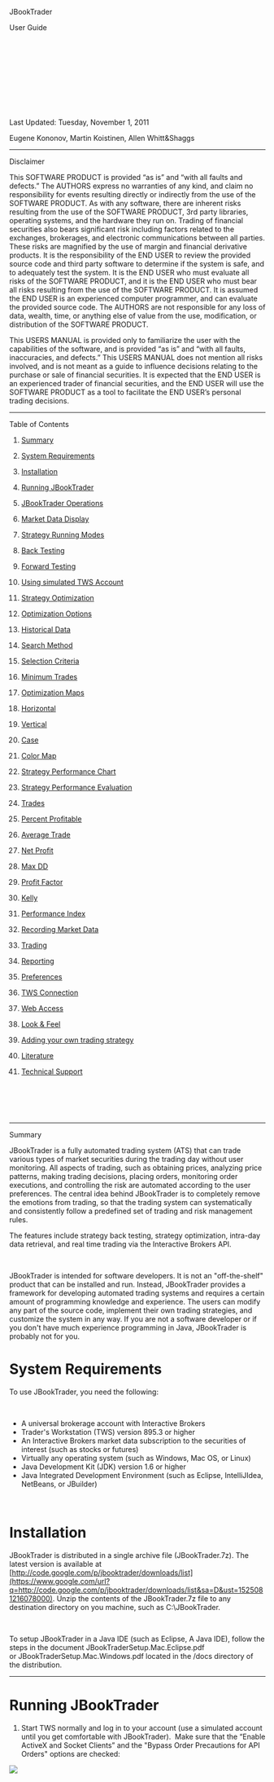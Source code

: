 <span class="c39 c37 c32"></span>

<span class="c37 c32 c39"></span>

<span class="c39 c37 c32"></span>

<span class="c39 c37 c32"></span>

<span class="c39 c37 c32"></span>

<span class="c39 c37 c32"></span>

<span class="c39 c37 c32"></span>

<span class="c39 c37 c32"></span>

<span class="c39 c37 c32"></span>

<span class="c27 c10">JBookTrader</span>

<span class="c8">User Guide</span>

<span class="c8"></span>

<span class="c8"></span>

<span class="c8"></span>

<span class="c1"> </span>

<span class="c1"> </span>

<span class="c1"> </span>

<span class="c1"></span>

<span class="c1"></span>

<span class="c1"></span>

<span class="c1"></span>

<span class="c1"></span>

<span class="c1"> </span>

<span class="c1"> </span>

<span class="c0">Last Updated: Tuesday, November 1, 2011</span>

<span class="c0">Eugene Kononov, Martin Koistinen, Allen Whitt&Shaggs</span>

<span class="c0"></span>

* * *

<span class="c40 c37 c25 c10 c50">Disclaimer</span>

<span class="c1">This SOFTWARE PRODUCT is provided “as is” and “with all faults and defects.” The AUTHORS express no warranties of any kind, and claim no responsibility for events resulting directly or indirectly from the use of the SOFTWARE PRODUCT. As with any software, there are inherent risks resulting from the use of the SOFTWARE PRODUCT, 3rd party libraries, operating systems, and the hardware they run on. Trading of financial securities also bears significant risk including factors related to the exchanges, brokerages, and electronic communications between all parties. These risks are magnified by the use of margin and financial derivative products. It is the responsibility of the END USER to review the provided source code and third party software to determine if the system is safe, and to adequately test the system. It is the END USER who must evaluate all risks of the SOFTWARE PRODUCT, and it is the END USER who must bear all risks resulting from the use of the SOFTWARE PRODUCT. It is assumed the END USER is an experienced computer programmer, and can evaluate the provided source code. The AUTHORS are not responsible for any loss of data, wealth, time, or anything else of value from the use, modification, or distribution of the SOFTWARE PRODUCT.</span>

<span class="c1"></span>

<span class="c1">This USERS MANUAL is provided only to familiarize the user with the capabilities of the software, and is provided “as is” and “with all faults, inaccuracies, and defects.” This USERS MANUAL does not mention all risks involved, and is not meant as a guide to influence decisions relating to the purchase or sale of financial securities. It is expected that the END USER is an experienced trader of financial securities, and the END USER will use the SOFTWARE PRODUCT as a tool to facilitate the END USER’s personal trading decisions.</span>

* * *

<span class="c25 c10 c37">Table of Contents</span><span class="c22 c40 c37"> </span>

<span class="c22 c40 c37"></span>

<span class="c22 c37 c40"></span>

1.  <span class="c7 c29 c14 c10">[Summary](#h.b82a0a152313)</span>
2.  <span class="c7 c29 c14 c10">[System Requirements](#h.bb7269a4cd0e)</span>
3.  <span class="c7 c29 c14 c10">[Installation](#h.7d0469bddc4a)</span>
4.  <span class="c7 c14 c10 c29">[Running JBookTrader](#h.e9373dd0e793)</span>
5.  <span class="c7 c29 c14 c10">[JBookTrader Operations](#h.5ca0e8cd8703)</span>
6.  <span class="c7 c29 c14 c10">[Market Data Display](#h.fa12f5f3a5a9)</span>
7.  <span class="c7 c29 c14 c10">[Strategy Running Modes](#h.a50b210d2d7f)</span>
8.  <span class="c7 c29 c14 c10">[Back Testing](#h.3c2d85303ed2)</span>
9.  <span class="c7 c29 c14 c10">[Forward Testing](#h.4929de0b2c6c)</span>
10.  <span class="c7 c29 c14 c10">[Using simulated TWS Account](#h.06f1e27ba9e0)</span>
11.  <span class="c7 c29 c14 c10">[Strategy Optimization](#h.71e323ae64bf)</span>

1.  <span class="c7 c22 c14">[Optimization Options](#h.df909c9ca6dc)</span>

1.  <span class="c7 c22 c14">[Historical Data](#h.97af3f6bcf4c)</span>
2.  <span class="c7 c22 c14">[Search Method](#h.eb49877327c0)</span>
3.  <span class="c7 c22 c14">[Selection Criteria](#h.6dd652d5b7c5)</span>
4.  <span class="c7 c22 c14">[Minimum Trades](#h.0b28add53eaa)</span>

1.  <span class="c7 c22 c14">[Optimization Maps](#h.803406a19b65)</span>

1.  <span class="c7 c22 c14">[Horizontal](#h.29f72512f54d)</span>
2.  <span class="c7 c22 c14">[Vertical](#h.c56b5e084647)</span>
3.  <span class="c7 c22 c14">[Case](#h.759d79ae7106)</span>
4.  <span class="c7 c22 c14">[Color Map](#h.7bdbb5de44d4)</span>

1.  <span class="c7 c29 c14 c10">[Strategy Performance Chart](#h.0375f4323dd3)</span>
2.  <span class="c7 c29 c14 c10">[Strategy Performance Evaluation](#h.86022322dc44)</span>

1.  <span class="c7 c22 c14">[Trades](#h.4044345b7d79)</span>
2.  <span class="c7 c22 c14">[Percent Profitable](#h.190faa03216e)</span>
3.  <span class="c7 c22 c14">[Average Trade](#h.fc9632ad7718)</span>
4.  <span class="c7 c22 c14">[Net Profit](#h.47778467a7a0)</span>
5.  <span class="c7 c22 c14">[Max DD](#h.719605c9f99a)</span>
6.  <span class="c7 c22 c14">[Profit Factor](#h.ebc4be1e89c2)</span>
7.  <span class="c7 c14 c22">[Kelly](#h.c31171f63f6c)</span>
8.  <span class="c7 c22 c14">[Performance Index](#h.0878454bb3bd)</span>

1.  <span class="c7 c29 c14 c10">[Recording Market Data](#h.f313887d57c6)</span>
2.  <span class="c7 c29 c14 c10">[Trading](#h.a075381d30d9)</span>
3.  <span class="c7 c29 c14 c10">[Reporting](#h.b7de96489066)</span>
4.  <span class="c7 c29 c14 c10">[Preferences](#h.fdef34383d9a)</span>

1.  <span class="c7 c22 c14">[TWS Connection](#h.70ded2d8f2da)</span>
2.  <span class="c7 c22 c14">[Web Access](#h.2010a80a07bf)</span>
3.  <span class="c7 c22 c14">[Look & Feel](#h.bebdd4eab0af)</span>

1.  <span class="c7 c29 c14 c10">[Adding your own trading strategy](#h.2ef9c361df37)</span>
2.  <span class="c7 c29 c14 c10">[Literature](#h.2f3cf59eacdd)</span>
3.  <span class="c7 c29 c14 c10">[Technical Support](#h.a1fbba1803f1)</span>

<a id="id.516b993f8f23"></a>

# <span> </span><a id="id.4bb965142f3e"></a>

* * *

<span class="c1">Summary</span>

<span class="c1">JBookTrader is a fully automated trading system (ATS) that can trade various types of market securities during the trading day without user monitoring. All aspects of trading, such as obtaining prices, analyzing price patterns, making trading decisions, placing orders, monitoring order executions, and controlling the risk are automated according to the user preferences. The central idea behind JBookTrader is to completely remove the emotions from trading, so that the trading system can systematically and consistently follow a predefined set of trading and risk management rules.</span>

<span class="c1">The features include strategy back testing, strategy optimization, intra-day data retrieval, and real time trading via the Interactive Brokers API.</span>

<span class="c1"> </span>

<span class="c1">JBookTrader is intended for software developers. It is not an "off-the-shelf" product that can be installed and run. Instead, JBookTrader provides a framework for developing automated trading systems and requires a certain amount of programming knowledge and experience. The users can modify any part of the source code, implement their own trading strategies, and customize the system in any way. If you are not a software developer or if you don't have much experience programming in Java, JBookTrader is probably not for you.</span>

<span class="c1"></span>

<span class="c1"></span>

# <span class="c27 c10">System Requirements</span>

<span class="c1">To use JBookTrader, you need the following:</span>

<span class="c1"> </span>

*   <span class="c1">A universal brokerage account with Interactive Brokers</span>
*   <span class="c1">Trader's Workstation (TWS) version 895.3 or higher</span>
*   <span class="c1">An Interactive Brokers market data subscription to the securities of interest (such as stocks or futures)</span>
*   <span class="c1">Virtually any operating system (such as Windows, Mac OS, or Linux)</span>
*   <span class="c1">Java Development Kit (JDK) version 1.6 or higher</span>
*   <span class="c1">Java Integrated Development Environment (such as Eclipse, IntelliJIdea, NetBeans, or JBuilder)</span>

<span class="c1"> </span>

<span class="c1"></span>

# <span class="c27 c10">Installation</span>

<span>JBookTrader is distributed in a single archive file (JBookTrader.7z). The latest version is available at</span> <span class="c54">[http://code.google.com/p/jbooktrader/downloads/list](https://www.google.com/url?q=http://code.google.com/p/jbooktrader/downloads/list&sa=D&ust=1525081216078000)</span><span class="c1">. Unzip the contents of the JBookTrader.7z file to any destination directory on you machine, such as C:\JBookTrader.</span>

<span class="c1"> </span>

<span class="c1">To setup JBookTrader in a Java IDE (such as Eclipse, A Java IDE), follow the steps in the document JBookTraderSetup.Mac.Eclipse.pdf or JBookTraderSetup.Mac.Windows.pdf located in the /docs directory of the distribution.</span>

<span class="c1"></span>

<span class="c1"></span>

<span class="c1"></span>

* * *

# <span class="c27 c10">Running JBookTrader</span>

1.  <span class="c1">Start TWS normally and log in to your account (use a simulated account until you get comfortable with JBookTrader).  Make sure that the “Enable ActiveX and Socket Clients” and the "Bypass Order Precautions for API Orders" options are checked:</span>

<span class="c1"></span>

<span class="c1"></span>

<span style="overflow: hidden; display: inline-block; margin: 0.00px 0.00px; border: 0.00px solid #000000; transform: rotate(0.00rad) translateZ(0px); -webkit-transform: rotate(0.00rad) translateZ(0px); width: 624.00px; height: 531.33px;">![](images/image18.png)</span>

<span class="c1"> </span>

<span class="c1"></span>

<span class="c1"></span>

1.  <span class="c1">Start JBookTrader:</span>

<span class="c1"></span>

<span class="c1"></span>

<span style="overflow: hidden; display: inline-block; margin: 0.00px 0.00px; border: 0.00px solid #000000; transform: rotate(0.00rad) translateZ(0px); -webkit-transform: rotate(0.00rad) translateZ(0px); width: 640.00px; height: 298.25px;">![](images/image20.png)</span>

<span class="c1"></span>

<span class="c1"></span>

<span class="c1">  </span>

1.  <span>Verify that JBookTrader can connect to TWS: right-click (control-click on Mac) on any strategy row and select</span> <span class="c10">Forward Test</span><span class="c1">:</span>

<span class="c1"></span>

<span style="overflow: hidden; display: inline-block; margin: 0.00px 0.00px; border: 0.00px solid #000000; transform: rotate(0.00rad) translateZ(0px); -webkit-transform: rotate(0.00rad) translateZ(0px); width: 640.00px; height: 298.25px;">![](images/image19.png)</span>

<span class="c1"></span>

<span class="c1">If the connection is successful and the security specified by the strategy is currently trading, you’ll see market information:</span>

<span class="c1"></span>

<span style="overflow: hidden; display: inline-block; margin: 0.00px 0.00px; border: 0.00px solid #000000; transform: rotate(0.00rad) translateZ(0px); -webkit-transform: rotate(0.00rad) translateZ(0px); width: 640.00px; height: 298.25px;">![](images/image22.png)</span>

<span class="c1"></span>

<span class="c1"></span>

<span class="c1"></span>

<span class="c1"></span>

* * *

# <span class="c27 c10">JBookTrader Operations</span>

<span class="c1"></span>

<span class="c1">Once started with the trading strategies specified, JBookTrader does not require any user actions and monitoring, or even user presence. During the trading day, JBookTrader will continuously monitor the price action for the specified securities, determine if the predefined trade entry/exit conditions have been met, place the trades, monitor their execution status, and record all events in a report file.</span>

<span class="c1"> </span>

<span class="c1">Specifically, JBookTrader will continuously execute the following sequence for each running trading strategy:</span>

<span class="c1"> </span>

*   <span class="c1">Detect when the market depth changes (any one of the 10 best bids or 10 best asks changes in either price or quantity).  For the liquid securities (such as ES and YM), this may happen several times every second.</span>
*   <span class="c1">Recalculate technical indicators based on the new market depth.</span>
*   <span class="c1">Determine if the trading strategy calls for a new position based on the new information. If new position differs from the current position, JBookTrader will place an order. For example, let us suppose that the the strategy is currently long 5 contracts. If the market moves higher and strategy determines that the profit target is reached and that the new position should be flat (i.e. 0 contracts), JBookTrader will place a MKT order to sell 5 contracts at the market.</span>
*   <span class="c1">The strategy will wait until the order is fully filled.</span>
*   <span class="c1">The transaction will be recorded in both event report and strategy report.</span>

<span class="c1"></span>

<span class="c1"> </span>

<span class="c1"></span>

* * *

# <span class="c27 c10">Market Data Display</span>

<span class="c1"></span>

<span>The market depth change at any point of time is reflected in the strategies table. The</span> <span class="c10">Market Depth</span> <span>column shows cumulative bid and the ask size. The</span> <span class="c10">Price</span><span class="c1"> column in JBookTrader is the midpoint between the current highest bid price and the current lowest ask price. At all times, the market data in JBookTrader is identical to that in TWS, and both applications reflect the changes almost simultaneously. Here is the TWS market depth window superimposed on JBookTrader for comparison:</span>

<span class="c1"> </span>

<span class="c1"></span>

<span class="c1"></span>

<span style="overflow: hidden; display: inline-block; margin: 0.00px 0.00px; border: 0.00px solid #000000; transform: rotate(0.00rad) translateZ(0px); -webkit-transform: rotate(0.00rad) translateZ(0px); width: 648.00px; height: 727.98px;">![](images/image21.png)</span>

<span class="c1"></span>

<span class="c1"></span>

<span class="c1"></span>

* * *

# <span class="c27 c10">Strategy Running Modes</span>

<span>JBookTrader can run any trading strategy in the following four running modes: back testing, forward testing, optimization, and trading. No changes to the strategy are required to run it in any of the running modes. Furthermore, the back testing, forward testing, and optimization modes are</span> <span class="c25">result-consistent</span><span>. That is, if you run a strategy in the forward test mode, and then back test and optimize the same strategy over the same time period, the performance results (net profit, number of trades, profit factor, etc.) will be identical. The trading mode is</span> <span class="c25">approximately result-consistent</span><span class="c1"> with the forward testing and the back testing modes. That is because in real trading, the bid/ask spreads and the quality of executions may vary beyond the boundaries assumed by the back testing, forward testing, and optimization modes.</span>

<span class="c1"></span>

<span class="c1">The running modes and their characteristics are summarized in the table below:</span>

<span class="c1"></span>

<a id="t.7b1b078301822e6cf561f623a156f4fe7ff675ef"></a><a id="t.0"></a>

<table class="c46">

<tbody>

<tr class="c35">

<td class="c41" colspan="1" rowspan="1">

<span class="c31 c10">Running Mode</span>

</td>

<td class="c41" colspan="1" rowspan="1">

<span class="c31 c10">Purpose</span>

</td>

<td class="c41" colspan="1" rowspan="1">

<span class="c31 c10">TWS Connection and live market data</span>

</td>

<td class="c41" colspan="1" rowspan="1">

<span class="c31 c10">Historical Data File</span>

</td>

<td class="c41" colspan="1" rowspan="1">

<span class="c31 c10">Order placement and execution</span>

</td>

</tr>

<tr class="c35">

<td class="c3" colspan="1" rowspan="1">

<span class="c10 c24">Back Testing</span>

</td>

<td class="c3" colspan="1" rowspan="1">

<span class="c24 c32">Evaluation of historical strategy performance</span>

</td>

<td class="c3" colspan="1" rowspan="1">

<span class="c24 c32">Not used</span>

</td>

<td class="c3" colspan="1" rowspan="1">

<span class="c24 c32">Required</span>

</td>

<td class="c3" colspan="1" rowspan="1">

<span class="c24 c32">Simulated</span>

</td>

</tr>

<tr class="c35">

<td class="c38" colspan="1" rowspan="1">

<span class="c24 c10">Forward Testing</span>

</td>

<td class="c38" colspan="1" rowspan="1">

<span class="c24 c32">Evaluation of real time strategy performance</span>

</td>

<td class="c38" colspan="1" rowspan="1">

<span class="c24 c32">Required</span>

</td>

<td class="c38" colspan="1" rowspan="1">

<span class="c24 c32">Not used</span>

</td>

<td class="c38" colspan="1" rowspan="1">

<span class="c24 c32">Simulated</span>

</td>

</tr>

<tr class="c35">

<td class="c3" colspan="1" rowspan="1">

<span class="c24 c10">Optimization</span>

</td>

<td class="c3" colspan="1" rowspan="1">

<span class="c24 c32">Discovery and calibration of strategy parameters</span>

</td>

<td class="c3" colspan="1" rowspan="1">

<span class="c24 c32">Not used</span>

</td>

<td class="c3" colspan="1" rowspan="1">

<span class="c24 c32">Required</span>

</td>

<td class="c3" colspan="1" rowspan="1">

<span class="c24 c32">Simulated</span>

</td>

</tr>

<tr class="c35">

<td class="c38" colspan="1" rowspan="1">

<span class="c24 c10">Trading</span>

</td>

<td class="c38" colspan="1" rowspan="1">

<span class="c24 c32">Live strategy trading</span>

</td>

<td class="c38" colspan="1" rowspan="1">

<span class="c24 c32">Required</span>

</td>

<td class="c38" colspan="1" rowspan="1">

<span class="c24 c32">Not used</span>

</td>

<td class="c38" colspan="1" rowspan="1">

<span class="c24 c32">Real</span>

</td>

</tr>

</tbody>

</table>

<span class="c24 c32"></span>

<span class="c1">All four trading modes are described in detail in the sections below.</span>

<span class="c1"></span>

<span class="c1"></span>

<span class="c1"></span>

* * *

# <span class="c27 c10">Back Testing</span>

<span class="c14 c32">Back testing is evaluating your trading strategy performance using historical market depth data. Historical data sets can be downloaded from the</span> <span class="c54">[Project Downloads Page](https://www.google.com/url?q=http://code.google.com/p/jbooktrader/downloads/list&sa=D&ust=1525081216087000)</span><span class="c1">.</span>

<span class="c1"></span>

<span class="c14 c32">To run a back test, right click on the strategy and select</span> <span class="c10 c14">Back Test</span><span class="c14 c32">:</span><span class="c1"> </span>

<span class="c1"></span>

<span style="overflow: hidden; display: inline-block; margin: 0.00px 0.00px; border: 0.00px solid #000000; transform: rotate(0.00rad) translateZ(0px); -webkit-transform: rotate(0.00rad) translateZ(0px); width: 640.00px; height: 298.25px;">![](images/image24.png)</span>

<span class="c1"></span>

<span class="c1">JBookTrader will pop up a file dialog. This dialog allows you to:</span>

<span class="c1"></span>

*   <span class="c1">Select a historical data file</span>
*   <span class="c1">Optionally select a subset of the historical data file by date</span>
*   <span class="c1">Optionally modify the strategy parameters for the back test</span>

<span style="overflow: hidden; display: inline-block; margin: 0.00px 0.00px; border: 0.00px solid #000000; transform: rotate(0.00rad) translateZ(0px); -webkit-transform: rotate(0.00rad) translateZ(0px); width: 640.00px; height: 289.32px;">![](images/image23.png)</span>

<span class="c1"></span>

<span class="c1">Press the "Back Test" button and JBookTrader will run the test and display the results:</span>

<span class="c1"></span>

<span class="c1"></span>

<span style="overflow: hidden; display: inline-block; margin: 0.00px 0.00px; border: 0.00px solid #000000; transform: rotate(0.00rad) translateZ(0px); -webkit-transform: rotate(0.00rad) translateZ(0px); width: 640.00px; height: 298.25px;">![](images/image26.png)</span>

<span class="c1"> </span>

<span>To see the extended back testing results, right click on the strategy and select</span> <span class="c10">Information</span><span class="c1">:</span>

<span class="c1"></span>

<span style="overflow: hidden; display: inline-block; margin: 0.00px 0.00px; border: 0.00px solid #000000; transform: rotate(0.00rad) translateZ(0px); -webkit-transform: rotate(0.00rad) translateZ(0px); width: 640.00px; height: 298.25px;">![](images/image25.png)</span>

<span class="c1"></span>

<span class="c1"></span>

<span class="c1">Extended back testing results will be displayed:</span>

<span style="overflow: hidden; display: inline-block; margin: 0.00px 0.00px; border: 0.00px solid #000000; transform: rotate(0.00rad) translateZ(0px); -webkit-transform: rotate(0.00rad) translateZ(0px); width: 530.00px; height: 502.00px;">![](images/image27.png)</span>

* * *

# <span class="c27 c10">Forward Testing</span>

<span class="c1">Forward testing is evaluating your trading strategy performance using live market data. In the forward testing mode, JBookTrader will connect to TWS and run the strategy, but no actual trade orders will be submitted. This makes it possible to run JBookTrader against real TWS account without making any trades. Although a paper trading account can also be used, the data feed from that type of account is unreliable.</span>

<span class="c1"> </span>

<span>To start a forward test, right click on the strategy and select</span> <span class="c10">Forward Test</span><span class="c1">:</span>

<span style="overflow: hidden; display: inline-block; margin: 0.00px 0.00px; border: 0.00px solid #000000; transform: rotate(0.00rad) translateZ(0px); -webkit-transform: rotate(0.00rad) translateZ(0px); width: 640.00px; height: 298.25px;">![](images/image19.png)</span>

<span class="c1"></span>

<span class="c1">If the security specified by the strategy is trading, the strategy line will be updated with live market data: </span>

<span style="overflow: hidden; display: inline-block; margin: 0.00px 0.00px; border: 0.00px solid #000000; transform: rotate(0.00rad) translateZ(0px); -webkit-transform: rotate(0.00rad) translateZ(0px); width: 640.00px; height: 298.25px;">![](images/image22.png)</span>

<span class="c1"></span>

* * *

# <span class="c27 c10">Using simulated TWS Account</span>

<span class="c48 c40 c14 c10"></span>

<span class="c1">Unfortunately, the "market depth" (and similarly "market book") functionality in simulated IB account is flawed. You can frequently see crossed market (bid higher than ask), missing rows of data, and downright wrong information. The best way to see it is to start two instances of TWS, and log in to your real account in one TWS instance, and log in to your simulated account in the other TWS instance. Then bring up the "market depth" window in each one, for the same security, and compare the two windows side by side. As market depth changes, you'll see that very frequently, the data is not the same in the two windows.</span>

<span class="c1"> </span>

<span class="c1">Here is how it may look like (notice the “crossed market” and other inconsistencies in the market depth for the simulated TWS account):</span>

<span class="c1"> </span>

<span class="c1"></span>

<span style="overflow: hidden; display: inline-block; margin: 0.00px 0.00px; border: 0.00px solid #000000; transform: rotate(0.00rad) translateZ(0px); -webkit-transform: rotate(0.00rad) translateZ(0px); width: 567.00px; height: 568.00px;">![](images/image28.png)</span>

<span class="c1"></span>

<span class="c1"></span>

<span class="c1">Since market depth data is critical to JBookTrader, simulated account simply doesn't cut it.</span>

<span class="c1"> </span>

<span class="c1">The solution is to use the "Forward Test" in JBookTrader with the real TWS account. In the "Forward Test" mode, everything that happens is exactly the same as if you were actually trading, except for one thing: no orders will be transmitted to TWS. For the performance evaluation, the executions will be simulated in a manner consistent with the real executions: all buy orders will be simulated to fill at the current ask, and all sell orders will be simulated to fill at the current bid.</span>

<span class="c1"> </span>

<span class="c1">The "Forward Test" mode should also be used if your intent is to record market depth.</span>

<span class="c1"></span>

<span class="c1"></span>

<span class="c1"></span>

* * *

# <span class="c27 c10">Strategy Optimization</span>

<span class="c40 c14 c10 c48"></span>

<span class="c1">Strategy optimization is a search for a set of strategy parameters that results in the best strategy performance. JBookTrader uses multiple measures of performance. You can select a particular measure to be used in the search.</span>

<span class="c1"> </span>

<span>To start a strategy optimization, right click on the strategy and select</span> <span class="c10">Optimize</span><span class="c1">:</span>

<span style="overflow: hidden; display: inline-block; margin: 0.00px 0.00px; border: 0.00px solid #000000; transform: rotate(0.00rad) translateZ(0px); -webkit-transform: rotate(0.00rad) translateZ(0px); width: 640.00px; height: 298.25px;">![](images/image29.png)</span>

<span class="c1"></span>

<span class="c1"> </span>

<span class="c1">This will display the Strategy Optimizer dialog.  This dialog offers these options:</span>

<span class="c1"></span>

*   <span class="c1">The historical data file to use</span>
*   <span class="c1">Optionally select a subset of the historical data by date</span>
*   <span class="c1">Modify the strategy parameters ranges to test</span>
*   <span class="c1">The optimizer method to use</span>
*   <span class="c1">The selection criteria</span>
*   <span class="c1">The minimum number of trades</span>

<span class="c1"></span>

<span class="c1">These are described below.</span>

<span class="c1"></span>

* * *

## <span class="c9">Optimization Options</span>

<span class="c1">The optimization window offers a number of configurations.  These are shown here: </span>

<span class="c1"></span>

<span class="c1"></span>

<span style="overflow: hidden; display: inline-block; margin: 0.00px 0.00px; border: 0.00px solid #000000; transform: rotate(0.00rad) translateZ(0px); -webkit-transform: rotate(0.00rad) translateZ(0px); width: 640.00px; height: 497.09px;">![](images/image30.png)</span>

### <span class="c10 c36">Historical Data</span>

<span class="c1"></span>

<span class="c1">Select the desired historical data file by clicking "Browse...".  To use only a subset of this data, check "Use date range" and enter the desired time period.  Note that in the example above, only data from 00:00:00 on January 1, 2011, until 23:59:59 on April 30, 2011, will be used in the optimization process.</span>

### <span class="c36 c10">Search Method</span>

<a id="id.c895f50a8500"></a>

<span class="c1">There are currently two choices for the search method; "Brute Force" and "Divide & Conquer".  The simplest is Brute Force.  This method will systematically back test every possible combination of parameters to locate the highest scoring configuration based on your selection criteria and minimum number of trades.  Depending on the number of combinations of parameters, the size of the back testing data and the computing power of your computer, this method may require minutes, hours, days or even weeks to complete.</span>

<span class="c1"></span>

<span class="c1">Divide & Conquer takes a speedier approach by dividing the whole set of parameters combinations into a relatively small number of groups.  The method then scores a sample of combinations from each group.  Divide and Conquer will then divide the highest scoring group into a new set of sub-groups and sample these, recursively, until it can no longer sub-divide the highest scoring group.  While this method is very quick, it isn't as thorough as the brute force method.</span>

### <span class="c36 c10">Selection Criteria</span>

<a id="id.71efab7d4a94"></a>

<span>There are currently four options for the selection criteria; Profit Factor, Net Profit, Kelly (Kelly Criterion) and PI (Performance Index).  Each of these choices is described in the 12. </span><span class="c7">Strategy performance evaluation</span><span class="c1"> section of this document.</span>

<span class="c1"></span>

<span class="c1">The selection here determines how the search method scores the best combination of parameters.</span>

### <span class="c36 c10">Minimum Trades</span>

<a id="id.64e2eb10be8e"></a>

<span class="c1">The statistical relevance of the selection criteria depends greatly on the number of trades that occur over the optimization search.  The Minimum Trades field allows you to omit optimization results that produced a number of trades lower than this setting.</span>

<span class="c1"></span>

<span>Once these options are set, click the</span> <span class="c10">Optimize</span><span class="c1"> button:</span>

<span class="c1"></span>

<span class="c14 c32">After completion, optimization results will be shown:</span><span class="c1"> </span>

<span class="c1"></span>

<span style="overflow: hidden; display: inline-block; margin: 0.00px 0.00px; border: 0.00px solid #000000; transform: rotate(0.00rad) translateZ(0px); -webkit-transform: rotate(0.00rad) translateZ(0px); width: 640.00px; height: 497.09px;">![](images/image31.png)</span>

<span class="c1"></span>

<span class="c1"></span>

* * *

## <span class="c9">Optimization Maps</span>

<span class="c1">Once an optimization has completed, it may be helpful to visualize a heat map of the parameter combinations showing the relative performance of each combination.</span>

<span style="overflow: hidden; display: inline-block; margin: 0.00px 0.00px; border: 0.00px solid #000000; transform: rotate(0.00rad) translateZ(0px); -webkit-transform: rotate(0.00rad) translateZ(0px); width: 640.00px; height: 504.00px;">![](images/image32.png)</span>

<span class="c1"></span>

<span class="c1"></span>

<span class="c1"></span>

<span class="c1"></span>

<span class="c1">Each point in the map shows the relative performance of the combination of parameter values at that point.  In the case of the map shown above, each point represents a value combination for the Entry and Period parameters for this optimization run.  The color value represents the value of the selection criteria selected for the optimization run.</span>

<span class="c1"></span>

<span class="c1">As shown in the legend along the right edge of the window, the red areas in the map have the highest profit factor and the areas in the dark blue have the lowest profit factor.</span>

<span class="c1"></span>

<span class="c1">Areas in white have no result because these combinations of parameter values produced a number of trades below the Minimum trade threshold set for the optimization run, or in the case of a Divide & Conquer optimization run, because the optimizer did not test them at all. </span>

<span class="c1"></span>

<span class="c1">The map shown above represents a Brute Force optimization run.  A Divide and Conquer run of the same strategy and other settings would appear like this:</span>

<span class="c1"></span>

<span class="c1"></span>

<span style="overflow: hidden; display: inline-block; margin: 0.00px 0.00px; border: 0.00px solid #000000; transform: rotate(0.00rad) translateZ(0px); -webkit-transform: rotate(0.00rad) translateZ(0px); width: 640.00px; height: 504.00px;">![](images/image33.png)</span>

<span class="c1"></span>

<span class="c1">Here it is easy to see how the Divide and Conquer search method samples areas of the combination space then focuses on areas with the best relative performance.  In this case, the optimizer very sparsely tested the map except in the areas where Entry is between 10 and 13 and Period is between about 0 and 75.</span>

<span class="c1"></span>

<span class="c1">If desired a user may "zoom-in" to a part of the optimization map by dragging a box with his mouse around the area of interest.</span>

<span class="c1"></span>

<span class="c1">There are a number of options for the optimization map; Horizontal, Vertical, Case and Color Map.</span>

<span class="c1"></span>

### <span class="c36 c10">Horizontal</span>

<a id="id.8f7bfd0aafd5"></a>

<span class="c1">The Horizontal drop-down menu allows the selection of which parameter to map to the horizontal axis of the map.  This is more important when there are more than two parameters as the map can only show two at a time.</span>

### <span class="c36 c10">Vertical</span>

<span class="c1">The Vertical drop-down menu allows the selection of which parameter to map to the horizontal axis of the map. This is more important when there are more than two parameters as the map can only show two at a time.</span>

### <span class="c36 c10"></span>

<span class="c1">Case</span>

<a id="id.aaad64e8d89d"></a>

<span class="c1"> The optimizer map can only show two parameters at a time.  So, when an optimized strategy uses 3 or more parameters, the resulting P&L that is mapped may vary depending on the hidden parameters.  Selecting Best will color the map with the best P&L for the shown parameters and selecting Worst will show the worst P&L for those parameters.</span>

<span class="c1"></span>

<span class="c1">For example, suppose that a strategy with 3 parameters is optimized.  Let us further suppose that the P&L for some of the parameter combinations is as follows:</span>

<span class="c32 c52">(10, 20, 1) : </span><span class="c22 c43">-$1,000.00</span>

<span class="c17">(10, 20, 2) : $12,000.00</span>

<span class="c32 c52">(10, 20, 3) : </span><span class="c22 c43">-$5,000.00</span>

<span class="c22 c43"></span>

<span class="c1">If the optimization map is only displaying the first 2 parameters in the map, the color of the map for these parameters will be determined by the Case setting.  If set to Best, the map will be set to the color corresponding to $12,000.00, if Case is set to Worst, then the map will be set to the color corresponding to -$5,000.00.</span>

### <span class="c36 c10">Color Map</span>

<a id="id.5b5ff1e672b9"></a>

<span class="c1">The color map drop-down menu contains the choices; Heat and Gray.  Heat uses color to denote performance and Gray uses shades of grey to denote performance.  This might be useful if the viewer has trouble distinguishing colors or if the the map will be printed on a monotone printer or other medium.</span>

<span class="c1"></span>

<span class="c1"></span>

* * *

# <span class="c27 c10">Strategy Performance Chart</span>

<span>In discretionary (manual) trading, charts are used</span> <span class="c25">before</span><span>a trading decision is made. Since JBookTrader is a fully automated trading system, there is no one to actually look at the chart. The system makes all decisions. However, the charts are still very useful for strategy evaluation</span> <span class="c25">after</span><span class="c1"> the period of trading.</span>

<span class="c1"> </span>

<span>To display a strategy performance chart, run any strategy in one of the three modes:</span> <span class="c10">Back Test</span><span>,</span> <span class="c10">Forward Test</span><span>, or</span> <span class="c10">Trade</span><span>. Next, right-click (control-click on Mac) on the strategy and select</span> <span class="c10">Chart</span><span class="c1">:</span>

<span class="c1"></span>

<span style="overflow: hidden; display: inline-block; margin: 0.00px 0.00px; border: 0.00px solid #000000; transform: rotate(0.00rad) translateZ(0px); -webkit-transform: rotate(0.00rad) translateZ(0px); width: 640.00px; height: 298.25px;">![](images/image34.png)</span>

<span class="c1"></span>

<span class="c1"></span>

<span class="c1">The strategy performance chart will be displayed:</span>

<span class="c1"></span>

<span style="overflow: hidden; display: inline-block; margin: 0.00px 0.00px; border: 0.00px solid #000000; transform: rotate(0.00rad) translateZ(0px); -webkit-transform: rotate(0.00rad) translateZ(0px); width: 640.00px; height: 497.09px;">![](images/image35.png)</span>

<span class="c1"></span>

<span class="c29 c40 c14 c10"> </span>

<span class="c1">The performance chart contains the information about the market and the strategy, since it has started. The green circles mark the times and the prices when the strategy took long positions, the red circles mark the times and the prices when the strategy took short positions, and the yellow circles mark the times and the prices when the strategy took flat positions. The number in the circle indicates the number of contracts/shares held by the strategy.</span>

<span class="c1"></span>

<span class="c1">The performance chart is zoom-able. To zoom in, left-click on the chart area and drag to the right. To zoom out, left-click on the chart area and drag to the left:</span>

<span class="c1"></span>

<span class="c1"></span>

<span class="c1"></span>

<span class="c1"></span>

<span class="c1"></span>

<span class="c1"></span>

<span style="overflow: hidden; display: inline-block; margin: 0.00px 0.00px; border: 0.00px solid #000000; transform: rotate(0.00rad) translateZ(0px); -webkit-transform: rotate(0.00rad) translateZ(0px); width: 640.00px; height: 497.09px;">![](images/image9.png)</span>

<span class="c1"></span>

<span>There are numerous chart display options which you can adjust. To get to the options, right-click (control-click on Mac) on the chart and choose</span> <span class="c10">Properties</span><span class="c1">:</span>

<span class="c1"></span>

<span class="c1"></span>

<span style="overflow: hidden; display: inline-block; margin: 0.00px 0.00px; border: 0.00px solid #000000; transform: rotate(0.00rad) translateZ(0px); -webkit-transform: rotate(0.00rad) translateZ(0px); width: 640.00px; height: 497.09px;">![](images/image10.png)</span>

<span class="c1"></span>

* * *

# <span class="c27 c10">Strategy Performance Evaluation</span>

<span class="c1"></span>

## <span class="c9">Trades</span>

<span class="c1">This is the total number of trades that executed during the strategy’s run. The greater the number of trades (and the longer the historical data period is), the more statistically significant the performance results will be.</span>

## <span class="c9">Percent Profitable</span>

<span class="c1">Percent of profitable trades.</span>

## <span class="c9">Average Trade</span>

<span class="c1">This is the total net profit divided by the number of trades.</span>

## <span class="c9">Net Profit</span>

<span class="c1">This is the total profit or loss of the strategy’s run.</span>

## <span class="c9">Max DD</span>

<span class="c1">The Maximum Drawdown indicates the largest decline from the highest peak during the course of the strategy's run.</span>

## <span class="c9">Profit Factor</span>

<span class="c1">Profit Factor is a measure of a strategy’s performance and is measured as the ratio:</span>

<span style="overflow: hidden; display: inline-block; margin: 0.00px 0.00px; border: 0.00px solid #000000; transform: rotate(0.00rad) translateZ(0px); -webkit-transform: rotate(0.00rad) translateZ(0px); width: 179.00px; height: 58.00px;">![](images/image11.png)</span>

## <span class="c9"></span>

<span class="c1">Kelly</span>

<span>Kelly provides an indication of the</span> <span class="c25">maximum</span><span>amount of trading capital that should be applied to the given strategy.  The result is in the range 0 - 100 and indicates the</span> <span class="c25">maximum</span><span class="c1"> percentage that should be allocated.  The Kelly Criterion is calculated with the formula:</span>

<span class="c1"></span>

<span style="overflow: hidden; display: inline-block; margin: 0.00px 0.00px; border: 0.00px solid #000000; transform: rotate(0.00rad) translateZ(0px); -webkit-transform: rotate(0.00rad) translateZ(0px); width: 105.00px; height: 58.00px;">![](images/image12.png)</span>

<span class="c1"></span>

<span class="c1"></span>

<span class="c1">Where:</span>

<span class="c10 c25">f</span><span class="c1">  is the maximum fraction of the total capital to invest</span>

<span class="c25 c10">b</span><span class="c1"> is the win-loss ratio</span>

<span class="c25 c10">p</span><span class="c1"> is the probability of a winning trade</span>

<span class="c10">q</span><span class="c1"> is the probability of a losing trade</span>

<span class="c1"></span>

<span>For more information see</span> <span class="c7">[http://en.wikipedia.org/wiki/Kelly_criterion](https://www.google.com/url?q=http://en.wikipedia.org/wiki/Kelly_criterion&sa=D&ust=1525081216098000)</span><span class="c1">.</span>

<span class="c1"></span>

<span>In the trading systems domain, Kelly can be used for position sizing. It can also be used to directly compare the "goodness" of multiple strategies side by side. Let's suppose that system</span> <span class="c25">A</span><span>has Kelly of 5% while system</span> <span class="c25">B</span> <span>has Kelly of 50%. Clearly, system</span> <span class="c25">B is</span> <span>superior to system</span><span class="c25">A,</span> <span class="c1">because its distribution of winning and losing trades allows a much greater proportion of capital to risk on every trade.</span>

## <span class="c9">Performance Index</span>

<span class="c1">The Performance Index is another measure of the Strategy’s performance.  It is calculated as 10 times the average profit per trade divided by the standard deviation of trades:</span>

![](images/image1.png)

<span class="c39 c37 c32"></span>

<span class="c1">The higher the performance index is, the more "quality" the strategy has. Performance Index is closely related to System Quality Number, introduced by Van K. Tharp in his "Definitive Guide to Position Sizing".</span>

<span class="c1"></span>

<span class="c1">References:</span>

<span class="c7 c22 c14">[http://www.ninjatrader-support2.com/vb/showthread.php?t=4320](https://www.google.com/url?q=http://www.ninjatrader-support2.com/vb/showthread.php?t%3D4320&sa=D&ust=1525081216099000)</span>

<span class="c7 c22 c14">[http://www.iitm.com/Definitive-Guide-to-Position-Sizing.htm](https://www.google.com/url?q=http://www.iitm.com/Definitive-Guide-to-Position-Sizing.htm&sa=D&ust=1525081216099000)</span>

<span class="c7 c22 c14">[http://groups.google.com/group/jbooktrader/browse_thread/thread/f35707d6d1e5163f](https://www.google.com/url?q=http://groups.google.com/group/jbooktrader/browse_thread/thread/f35707d6d1e5163f&sa=D&ust=1525081216100000)</span>

<span class="c7 c22 c14">[](https://www.google.com/url?q=http://groups.google.com/group/jbooktrader/browse_thread/thread/f35707d6d1e5163f&sa=D&ust=1525081216100000)</span>

<span class="c7 c22 c14">[](https://www.google.com/url?q=http://groups.google.com/group/jbooktrader/browse_thread/thread/f35707d6d1e5163f&sa=D&ust=1525081216100000)</span>

* * *

# <span class="c27 c10">Recording Market Data</span>

<span class="c1"></span>

<span>When a strategy runs in either</span> <span class="c10">Forward Test</span><span>or</span> <span class="c10">Trade</span><span>mode, it accumulates market depth data and saves it in a file in the</span> <span class="c25">/marketData</span><span class="c1"> directory.</span>

<span class="c1"> </span>

<span class="c1">Open one of the saved files in a text editor. The market depth history is saved as a sequence of lines.  Each line represents a 1-second snapshot of the market and contains 4 columns:</span>

<span class="c1"> </span>

<span class="c1">Column  1: date in the MMddyy format</span>

<span class="c1"> Column  2: time in the HHmmss format</span>

<span class="c1"> Column  3: book balance</span>

<span class="c1"> Column  4: price</span>

<span class="c1"></span>

<span class="c1"> </span>

<span class="c1">Here is how it may look:</span>

<span class="c17">…</span>

<span class="c17"> 062409,081232,-11,894.375</span>

<span class="c17"> 062409,081233,-11,894.375</span>

<span class="c17"> 062409,081234,-11,894.375</span>

<span class="c17"> 062409,081235,-11,894.375</span>

<span class="c17"> 062409,081236,-11,894.375</span>

<span class="c17"> 062409,081237,-12,894.375</span>

<span class="c17"> 062409,081238,-13,894.375</span>

<span class="c17"> 062409,081239,-6,894.125</span>

<span class="c17"> 062409,081240,1,894.125</span>

<span class="c17"> 062409,081241,2,894.125</span>

<span class="c17"> 062409,081242,2,894.125</span>

<span class="c17"> 062409,081243,1,894.125</span>

<span class="c17"> 062409,081244,1,894.125</span>

<span class="c17"> …</span>

<span class="c17"></span>

<span class="c17"></span>

<span class="c1">The saved book may subsequently be used by any strategy for back testing and optimization purposes.</span>

<span class="c1"></span>

<span class="c1"></span>

<span class="c1"></span>

* * *

# <span class="c27 c10">Trading</span>

<span class="c1"></span>

<span class="c1">To begin live trading of your strategy, right-click (control-click on Mac) and choose Trade from the contextual menu.</span>

<span class="c1"></span>

<span class="c1"></span>

<span style="overflow: hidden; display: inline-block; margin: 0.00px 0.00px; border: 0.00px solid #000000; transform: rotate(0.00rad) translateZ(0px); -webkit-transform: rotate(0.00rad) translateZ(0px); width: 640.00px; height: 298.25px;">![](images/image13.png)</span>

<span class="c1"></span>

<span class="c1"></span>

<span class="c1"> </span>

<span class="c1">If JBookTrader detects that you connected to a real TWS account, it will ask for a confirmation:</span>

<span style="overflow: hidden; display: inline-block; margin: 0.00px 0.00px; border: 0.00px solid #000000; transform: rotate(0.00rad) translateZ(0px); -webkit-transform: rotate(0.00rad) translateZ(0px); width: 640.00px; height: 188.74px;">![](images/image14.png)</span>

<span class="c1"></span>

<span class="c1"></span>

<span class="c1"></span>

* * *

# <span class="c27 c10">Reporting</span>

<span class="c1"></span>

<span class="c1">All major activities that JBookTrader performs during the trading day are logged into a dedicated log file in HTML format (EventLog.htm).  The event report can be used at the end of the trading day to diagnose and debug any potential problems that occurred during the day.</span>

<span class="c1"> </span>

<span class="c1">The event report typically looks like this:</span>

<span class="c1"></span>

<span class="c1"></span>

<span style="overflow: hidden; display: inline-block; margin: 0.00px 0.00px; border: 0.00px solid #000000; transform: rotate(0.00rad) translateZ(0px); -webkit-transform: rotate(0.00rad) translateZ(0px); width: 640.00px; height: 400.00px;">![](images/image15.png)</span>

<span class="c1"></span>

<span class="c1"></span>

<span class="c1"></span>

<span class="c1">The event report will contain informational messages from TWS and execution reports. If you see anything else (such as error messages from TWS or other errors), that would indicate a problem that needs to be addressed.</span>

<span class="c1"> </span>

<span class="c1">Additionally, every strategy creates its own log file, which is named after the class where this strategy is implemented. For example, if the strategy is defined in a class MyStrategy.java, the corresponding strategy report will be named MyStrategy.htm. The strategy log can be used to evaluate the strategy performance. Although the log is in HTML format for easy viewing, you can also import it into a spreadsheet (such as MS Excel) to analyze the strategy performance during the day and to construct the charts, if needed.</span>

<span class="c1"> </span>

<span class="c1">A typical example of a strategy log:</span>

<span class="c1"></span>

<span style="overflow: hidden; display: inline-block; margin: 0.00px 0.00px; border: 0.00px solid #000000; transform: rotate(0.00rad) translateZ(0px); -webkit-transform: rotate(0.00rad) translateZ(0px); width: 640.00px; height: 400.00px;">![](images/image16.png)</span>

<span class="c1"></span>

<span class="c1"></span>

<span class="c1"></span>

<span class="c1">The type of information logged in either event report and, like everything else in JBookTrader,  the strategy report can be customized by the user.</span>

<span class="c1"> </span>

<span class="c1"> </span>

<span class="c1"></span>

* * *

# <span class="c10 c27">Preferences</span>

<span class="c1"></span>

<span class="c0">JBookTrader user preferences are found by clicking the menu item Preferences in the Configure menu:</span>

<span style="overflow: hidden; display: inline-block; margin: 0.00px 0.00px; border: 0.00px solid #000000; transform: rotate(0.00rad) translateZ(0px); -webkit-transform: rotate(0.00rad) translateZ(0px); width: 640.00px; height: 298.25px;">![](images/image17.png)</span>

<span class="c0"></span>

<span class="c0"></span>

<span class="c0"></span>

<span class="c0"></span>

<span class="c1">The preferences window will appear:</span>

<span style="overflow: hidden; display: inline-block; margin: 0.00px 0.00px; border: 0.00px solid #000000; transform: rotate(0.00rad) translateZ(0px); -webkit-transform: rotate(0.00rad) translateZ(0px); width: 640.00px; height: 432.94px;">![](images/image2.png)</span>

<span class="c1"></span>

<span class="c1"></span>

<span class="c1"></span>

<span class="c1"></span>

<span class="c1"></span>

<span class="c1">The Preferences window has three tabs:</span>

*   <span class="c1">TWS Connection</span>
*   <span class="c1">Web Access</span>
*   <span class="c1">Look & Feel</span>

<span class="c1"> </span>

## <span class="c9">TWS Connection</span>

<a id="id.ce13eb40a137"></a>

<span class="c1"></span>

<span class="c1">The TWS Connection tab allows configuration of the host, port and client ID that should be used when connecting to TWS. The Host preference should match the IP Address or host name of the computer running the TWS instance you which JBookTrader to connect to.  Use localhost (the default) if TWS is running on the same machine as JBookTrader. The Port preference should match the value of the socket port as set in TWS under API in the Global Configuration (see Section 4, "Running JBookTrader"). The Client ID field should be used if you have multiple JBookTrader instances accessing the same TWS instance.  Each should connect with a unique Client ID.</span>

<span class="c1"></span>

<span style="overflow: hidden; display: inline-block; margin: 0.00px 0.00px; border: 0.00px solid #000000; transform: rotate(0.00rad) translateZ(0px); -webkit-transform: rotate(0.00rad) translateZ(0px); width: 640.00px; height: 432.94px;">![](images/image2.png)</span>

## <span class="c9">Web Access</span>

<span class="c1"></span>

<span class="c1">It is also possible to monitor JBookTrader via a web interface.  If enabled, JBookTrader’s in-built web server will provide basic information about a running strategy.</span>

<span class="c1"> </span>

<span class="c1">The configuration settings as they appear in the Web Access tab:</span>

<span class="c1"></span>

<span style="overflow: hidden; display: inline-block; margin: 0.00px 0.00px; border: 0.00px solid #000000; transform: rotate(0.00rad) translateZ(0px); -webkit-transform: rotate(0.00rad) translateZ(0px); width: 640.00px; height: 432.94px;">![](images/image3.png)</span>

<span class="c1"></span>

<span class="c1"></span>

<span class="c1"></span>

<span>To access the report from any web browser, connect to the IP address of the computer running JBookTrader and at the port configured in the Web Access preferences.  For example, if your machine is at IP address 192.168.1.68 and you’ve configured the Web Access port to 8,080, then, from your web browser, access http://192.168.1.68:8080/ for your report.</span> <span class="c29 c40 c14 c10">Note that web access is only available when JBookTrader is running in either "trade" or "forward test" mode.</span>

<span class="c29 c40 c14 c10"></span>

<span class="c1">To access your report, you'll be asked to reproduce the same credentials that were provided in the previous step.</span>

<span class="c1"></span>

<span class="c1"></span>

<span style="overflow: hidden; display: inline-block; margin: 0.00px 0.00px; border: 0.00px solid #000000; transform: rotate(0.00rad) translateZ(0px); -webkit-transform: rotate(0.00rad) translateZ(0px); width: 425.00px; height: 203.00px;">![](images/image4.png)</span>

<span class="c1"></span>

<span class="c1">If the authentication challenge is successful, the report will be presented in the client web browser.  Here is an example of this report:</span>

<span class="c1"></span>

<span style="overflow: hidden; display: inline-block; margin: 0.00px 0.00px; border: 0.00px solid #000000; transform: rotate(0.00rad) translateZ(0px); -webkit-transform: rotate(0.00rad) translateZ(0px); width: 640.00px; height: 400.00px;">![](images/image5.png)</span>

<span class="c1"></span>

<span class="c1">Note, in this case, only the strategies "Equalizer" and "Simple" have generated a Strategy Report yet and clicking their names will open them.</span>

<span class="c1"></span>

<span class="c1">If Table Layout is set to "simple" then the output will be listed in alphabetical order without grouping by the underlying security.</span>

<span class="c1"></span>

<span class="c1"></span>

<span class="c1"></span>

<span class="c1">If you’d like to access the report via a web browser on the same machine, simply use http://localhost:[port number]/.  If you’d like to monitor JBookTrader from any web browser anywhere on the Internet, you must ensure that your JBookTrader computer is accessible from the Internet with a known IP address or domain name.  This is beyond the scope of this document, but here are some pointers:</span>

<span class="c1"></span>

<span class="c1"></span>

<a id="t.06734fd04b187877576de884e739201b92a245d2"></a><a id="t.1"></a>

<table class="c46">

<tbody>

<tr class="c35">

<td class="c12" colspan="1" rowspan="1">

<span class="c10 c31">JBookTrader and your Browser are located...</span>

</td>

<td class="c12" colspan="1" rowspan="1">

<span class="c31 c10">Addressing notes</span>

</td>

</tr>

<tr class="c35">

<td class="c45" colspan="1" rowspan="1">

<span class="c24 c10">On the same machine</span>

</td>

<td class="c45" colspan="1" rowspan="1">

<span class="c24 c32">On most machines, you can access Web Access with this address:</span>

<span class="c24 c32"></span>

<span class="c24 c32">http://localhost:8080/ or</span>

<span class="c24 c32">http://127.0.0.1:8080/</span>

<span class="c24 c32">Assuming that you have configured the "Web access port" to 8080.  If this doesn't work for you, you may have a host-based firewall which is blocking this port.</span>

</td>

</tr>

<tr class="c35">

<td class="c45" colspan="1" rowspan="1">

<span class="c24 c10">On the same local network</span>

</td>

<td class="c45" colspan="1" rowspan="1">

<span class="c24 c32">This depends on your setup, but most consumer routers will assign an address from the following ranges for devices within your Local Area Network (LAN):</span>

<span class="c24 c32"></span>

<span class="c24 c32">http://10.xxx.xxx.xxx:8080/</span>

<span class="c24 c32">http://172.[16-31].xxx.xxx:8080/</span>

<span class="c24 c32">http://192.168.xxx.xxx:8080/</span>

<span class="c24 c32"></span>

<span class="c24 c32">Alternatively, you may be able to access your JBookTrader machine via its machine name as follows:</span>

<span class="c24 c32"></span>

<span class="c24 c32">http://[machine_name].local:8080/</span>

</td>

</tr>

<tr class="c35">

<td class="c45" colspan="1" rowspan="1">

<span class="c24 c10">Anywhere on the Internet</span>

</td>

<td class="c45" colspan="1" rowspan="1">

<span class="c24 c32">If you have enabled Net Address Translation (NAT, sometimes called "Games & Applications" in some consumer routers), on your Internet router, you may be able to access JBookTrader from anywhere in the world, if you know your public Internet IP address.</span>

<span class="c24 c32"></span>

<span class="c24 c32">http://[your public IP address]:[assigned NAT port]/</span>

<span class="c24 c32"></span>

<span class="c24 c32">Alternatively, if you use DNS, you could access JBookTrader with your host name as follows:</span>

<span class="c24 c32"></span>

<span class="c24 c32">http://[your hostname]:[assigned NAT port]/</span>

<span class="c24 c32">Note that the assigned NAT port may differ from your Web access port.</span>

</td>

</tr>

</tbody>

</table>

<span class="c24 c32"></span>

<span class="c24 c32"></span>

<span class="c1">In most modern browsers, the page will auto-update every 5 seconds or so to show the current statistics.</span>

<span class="c1"></span>

<span>Each strategy name is linked to the strategy report as shown in the</span> <span class="c7">Reporting</span><span class="c1"> section of this document.  In addition, the Event Report can be accessed by clicking the link "Event Report" at the bottom of the output.</span>

<span class="c1"></span>

<span class="c1"></span>

* * *

<a id="id.388f606ecd07"></a>

## <span class="c9">Look & Feel</span>

<span class="c1"></span>

<span class="c1">JBookTrader supports two main types of look & feel as shown in the Look & Feel preference tab:</span>

<span class="c1"></span>

<span class="c1"> </span>

<span style="overflow: hidden; display: inline-block; margin: 0.00px 0.00px; border: 0.00px solid #000000; transform: rotate(0.00rad) translateZ(0px); -webkit-transform: rotate(0.00rad) translateZ(0px); width: 600.00px; height: 380.00px;">![](images/image6.png)</span>

<span class="c1"></span>

<span class="c1">The two types are:</span>

<span class="c1"></span>

*   <span>Native - the native look & feel is provided by Sun and attempts to provide an interface for JBookTrader that is natural for the operating system it is running on.</span><span class="c39 c37 c32">  
    </span>
*   <span class="c1">Substance - this is a skinnable look & feel.  If this is selected, the Skin drop-menu will be active containing a number of color schemes.  Use of a Substance skin should provide a consistent look & feel across multiple running instances regardless of the operating system supporting them.</span>

<span class="c1"></span>

<span class="c1">Changing the skin will take effect immediately.  Changing the Look & Feel may require a restart before the change takes effect.</span>

<span class="c1"></span>

<span class="c1"></span>

<span class="c1"></span>

<span class="c1"></span>

<span class="c1"></span>

* * *

# <span class="c27 c10">Adding your own trading strategy</span>

<span class="c1"></span>

* * *

# <span class="c27 c10">Literature</span>

<span class="c1"></span>

<span style="overflow: hidden; display: inline-block; margin: 0.00px 0.00px; border: 0.00px solid #000000; transform: rotate(0.00rad) translateZ(0px); -webkit-transform: rotate(0.00rad) translateZ(0px); width: 240.00px; height: 240.00px;">![](images/image7.jpg)</span><span style="overflow: hidden; display: inline-block; margin: 0.00px 0.00px; border: 0.00px solid #000000; transform: rotate(0.00rad) translateZ(0px); -webkit-transform: rotate(0.00rad) translateZ(0px); width: 240.00px; height: 240.00px;">![](images/image8.jpg)</span>

<span class="c1">                                                                                                                                                     </span>

<span class="c1"></span>

<span class="c1"></span>

# <span class="c27 c10">Technical Support</span>

<span class="c1"></span>

<span>JBookTrader technical support is provided by the author and the users of this software in the </span><span class="c7">[JBookTrader Discussion Group](https://www.google.com/url?q=http://groups.google.com/group/jbooktrader/topics&sa=D&ust=1525081216115000)</span><span class="c1">.</span>

<span class="c1"></span>

<span class="c1"></span>

<span class="c1">■</span>